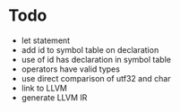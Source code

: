 # Todo
* let statement
* add id to symbol table on declaration
* use of id has declaration in symbol table
* operators have valid types
* use direct comparison of utf32 and char
* link to LLVM
* generate LLVM IR